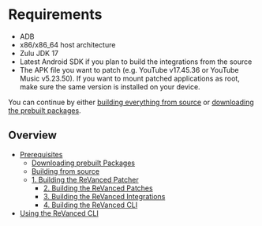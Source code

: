 # Requirements

- ADB
- x86/x86_64 host architecture
- Zulu JDK 17
- Latest Android SDK if you plan to build the integrations from the source
- The APK file you want to patch (e.g. YouTube v17.45.36 or YouTube Music v5.23.50). If you want to mount patched applications as root, make sure the same version is installed on your device.

You can continue by either [building everything from source](2_building_from_source.md) or [downloading the prebuilt packages](1_downloading.md).

## Overview

- [Prerequisites](0_prerequisites.md)
  - [Downloading prebuilt Packages](1_downloading.md)
  - [Building from source](2_building_from_source.md)
  - [1. Building the ReVanced Patcher](3_building_revanced_patcher.md)
    - [2. Building the ReVanced Patches](4_building_revanced_patches.md)
    - [3. Building the ReVanced Integrations](5_building_revanced_integrations.md)
    - [4. Building the ReVanced CLI](6_building_revanced_cli.md)
- [Using the ReVanced CLI](7_usage.md)
